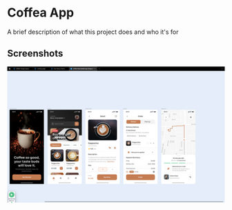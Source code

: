 # Coffea App

A brief description of what this project does and who it's for

## Screenshots

<img width="1051" alt="Screenshot " src="./assets/app.png">
